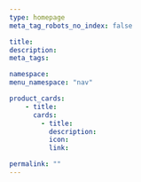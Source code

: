 ```yaml
---
type: homepage
meta_tag_robots_no_index: false

title:
description:
meta_tags:

namespace:
menu_namespace: "nav"

product_cards:
    - title:
      cards:
        - title:
          description:
          icon:
          link:

permalink: ""
---
```

